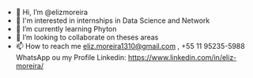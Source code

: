 - 👋 Hi, I’m @elizmoreira
- 👀 I'm interested in internships in Data Science and Network
- 🌱 I’m currently learning Phyton
- 💞️ I’m looking to collaborate on theses areas
- 📫 How to reach me eliz.moreira1310@gmail.com , +55 11 95235-5988 WhatsApp ou my Profile Linkedin: https://www.linkedin.com/in/eliz-moreira/

<!---
elizmoreira/elizmoreira is a ✨ special ✨ repository because its `README.md` (this file) appears on your GitHub profile.
You can click the Preview link to take a look at your changes.
--->
